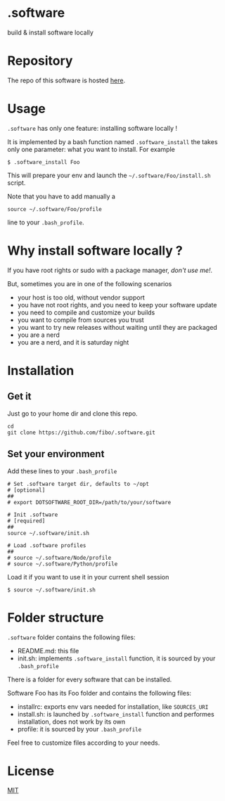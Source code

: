 .software
=========

build & install software locally

# Repository

The repo of this software is hosted [here](https://github.com/fibo/.software).

# Usage

`.software` has only one feature: installing software locally !

It is implemented by a bash function named `.software_install` the takes only
one parameter: what you want to install. For example

    $ .software_install Foo

This will prepare your env and launch the `~/.software/Foo/install.sh` script.

Note that you have to add manually a

    source ~/.software/Foo/profile

line to your `.bash_profile`.

# Why install software locally ?

If you have root rights or sudo with a package manager, *don't use me!*.

But, sometimes you are in one of the following scenarios

* your host is too old, without vendor support
* you have not root rights, and you need to keep your software update
* you need to compile and customize your builds
* you want to compile from sources you trust
* you want to try new releases without waiting until they are packaged
* you are a nerd
* you are a nerd, and it is saturday night

# Installation

## Get it

Just go to your home dir and clone this repo.

    cd
    git clone https://github.com/fibo/.software.git

## Set your environment

Add these lines to your `.bash_profile`

    # Set .software target dir, defaults to ~/opt
    # [optional]
    ##
    # export DOTSOFTWARE_ROOT_DIR=/path/to/your/software

    # Init .software
    # [required]
    ##
    source ~/.software/init.sh

    # Load .software profiles
    ##
    # source ~/.software/Node/profile
    # source ~/.software/Python/profile

Load it if you want to use it in your current shell session

    $ source ~/.software/init.sh

# Folder structure

`.software` folder contains the following files:

* README.md: this file
* init.sh: implements `.software_install` function, it is sourced by your `.bash_profile`

There is a folder for every software that can be installed.

Software Foo has its Foo folder and contains the following files:

* installrc: exports env vars needed for installation, like `SOURCES_URI`
* install.sh: is launched by `.software_install` function and performes
               installation, does not work by its own
* profile: it is sourced by your `.bash_profile`

Feel free to customize files according to your needs.

# License

[MIT](http://fibo.mit-license.org/)

